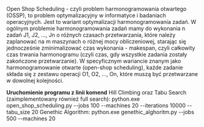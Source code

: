 Open Shop Scheduling - czyli problem harmonogramowania otwartego (OSSP), to problem optymalizacyjny w informatyce i badaniach operacyjnych. 
Jest to wariant optymalizacji harmonogramowania zadań. W ogólnym problemie harmonogramowania zadań mamy do wykonania n zadań J1, J2, ..., Jn o różnych czasach przetwarzania, które należy zaplanować na m maszynach o różnej mocy obliczeniowej, 
starając się jednocześnie zminimalizować czas wykonania - makespan, czyli całkowity czas trwania harmonogramu (czyli czas, gdy wszystkie zadania zostały zakończone przetwarzanie). 
W specyficznym wariancie znanym jako harmonogramowanie otwarte (open-shop scheduling), każde zadanie składa się z zestawu operacji O1, O2, ..., On, które muszą być przetwarzane w dowolnej kolejności.

**Uruchomienie programu z linii komend**
Hill Climbing oraz Tabu Search (zaimplementowany również full search): python.exe open_shop_scheduling.py --jobs 100 --machines 20 --iterations 10000 --tabu_size 20
Genethic Algorithm: python.exe genethic_alghoritm.py --jobs 500 --machines 20
